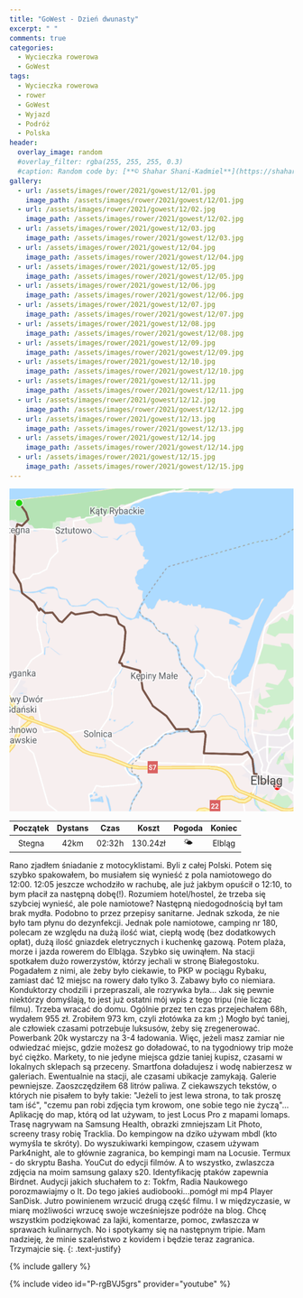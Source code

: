 ```yaml
---
title: "GoWest - Dzień dwunasty"
excerpt: " "
comments: true
categories:
  - Wycieczka rowerowa
  - GoWest
tags:
  - Wycieczka rowerowa
  - rower
  - GoWest
  - Wyjazd
  - Podróż
  - Polska
header:
  overlay_image: random
  #overlay_filter: rgba(255, 255, 255, 0.3)
  #caption: Random code by: [**© Shahar Shani-Kadmiel**](https://shaharkadmiel.github.io)"
gallery:
  - url: /assets/images/rower/2021/gowest/12/01.jpg
    image_path: /assets/images/rower/2021/gowest/12/01.jpg        
  - url: /assets/images/rower/2021/gowest/12/02.jpg
    image_path: /assets/images/rower/2021/gowest/12/02.jpg        
  - url: /assets/images/rower/2021/gowest/12/03.jpg
    image_path: /assets/images/rower/2021/gowest/12/03.jpg        
  - url: /assets/images/rower/2021/gowest/12/04.jpg
    image_path: /assets/images/rower/2021/gowest/12/04.jpg        
  - url: /assets/images/rower/2021/gowest/12/05.jpg
    image_path: /assets/images/rower/2021/gowest/12/05.jpg        
  - url: /assets/images/rower/2021/gowest/12/06.jpg
    image_path: /assets/images/rower/2021/gowest/12/06.jpg        
  - url: /assets/images/rower/2021/gowest/12/07.jpg
    image_path: /assets/images/rower/2021/gowest/12/07.jpg        
  - url: /assets/images/rower/2021/gowest/12/08.jpg
    image_path: /assets/images/rower/2021/gowest/12/08.jpg        
  - url: /assets/images/rower/2021/gowest/12/09.jpg
    image_path: /assets/images/rower/2021/gowest/12/09.jpg        
  - url: /assets/images/rower/2021/gowest/12/10.jpg
    image_path: /assets/images/rower/2021/gowest/12/10.jpg        
  - url: /assets/images/rower/2021/gowest/12/11.jpg
    image_path: /assets/images/rower/2021/gowest/12/11.jpg        
  - url: /assets/images/rower/2021/gowest/12/12.jpg
    image_path: /assets/images/rower/2021/gowest/12/12.jpg        
  - url: /assets/images/rower/2021/gowest/12/13.jpg
    image_path: /assets/images/rower/2021/gowest/12/13.jpg        
  - url: /assets/images/rower/2021/gowest/12/14.jpg
    image_path: /assets/images/rower/2021/gowest/12/14.jpg        
  - url: /assets/images/rower/2021/gowest/12/15.jpg
    image_path: /assets/images/rower/2021/gowest/12/15.jpg         
---
```

![mapka](/assets/images/rower/2021/gowest/12/mapka.png)

|Początek|Dystans|Czas|Koszt|Pogoda|Koniec|
|:---:|:---:|:---:|:---:|:---:|:---:|
|Stegna|42km|02:32h|130.24zł|🌤️|Elbląg| 

Rano zjadłem śniadanie z motocyklistami. Byli z całej Polski. Potem się szybko spakowałem, bo musiałem się wynieść z pola namiotowego  do 12:00. 12:05 jeszcze wchodziło w rachubę, ale już jakbym opuścił o 12:10, to bym płacił za następną dobę(!). Rozumiem hotel/hostel, że trzeba się szybciej wynieść, ale pole namiotowe? Następną niedogodnością był tam brak mydła. Podobno to przez przepisy sanitarne. Jednak szkoda, że nie było tam płynu do dezynfekcji. Jednak pole namiotowe, camping nr 180, polecam ze względu na dużą ilość wiat, ciepłą wodę (bez dodatkowych opłat), dużą ilość gniazdek eletrycznych i kuchenkę gazową. Potem plaża, morze i jazda rowerem do Elbląga. Szybko się uwinąłem. Na stacji spotkałem dużo rowerzystów, którzy jechali w stronę Białegostoku. Pogadałem z nimi, ale żeby było ciekawie, to PKP w pociągu Rybaku, zamiast dać 12 miejsc na rowery dało tylko 3. Zabawy było co niemiara. Konduktorzy chodzili i przepraszali, ale rozrywka była... Jak się pewnie niektórzy domyślają, to jest już ostatni mój wpis z tego tripu (nie licząc filmu). Trzeba wracać do domu. Ogólnie przez ten czas przejechałem 68h, wydałem 955 zł. Zrobiłem 973 km, czyli złotówka za km ;) Mogło być taniej, ale człowiek czasami potrzebuje luksusów, żeby się zregenerować. Powerbank 20k wystarczy na 3-4 ładowania. Więc, jeżeli masz zamiar nie odwiedzać miejsc, gdzie możesz go doładować, to na tygodniowy trip może być ciężko. Markety, to nie jedyne miejsca gdzie taniej kupisz, czasami w lokalnych sklepach są przeceny. Smartfona doładujesz i wodę nabierzesz w galeriach. Ewentualnie na stacji, ale czasami ubikacje zamykają. Galerie pewniejsze. Zaoszczędziłem 68 litrów paliwa. Z ciekawszych tekstów, o których nie pisałem to były takie: "Jeżeli to jest lewa strona, to tak proszę tam iść", "czemu pan robi zdjęcia tym krowom, one sobie tego nie życzą"... Aplikację do map, którą od lat używam, to jest Locus Pro  z mapami lomaps. Trasę nagrywam na Samsung Health, obrazki zmniejszam Lit Photo, screeny trasy robię Tracklia. Do kempingow na dziko używam mbdl (kto wymyśla te skróty). Do wyszukiwarki kempingow, czasem używam Park4night, ale to głównie zagranica, bo kempingi mam na Locusie. Termux - do skryptu Basha. YouCut do edycji filmów. A to wszystko, zwlaszcza zdjęcia na moim samsung galaxy s20. Identyfikację ptaków zapewnia Birdnet. Audycji jakich słuchałem to z: Tokfm, Radia Naukowego porozmawiajmy o It. Do tego jakieś audiobooki...pomógł mi mp4 Player SanDisk. Jutro powinienem wrzucić drugą część filmu. I w międzyczasie, w miarę możliwości wrzucę swoje wcześniejsze podróże na blog. Chcę wszystkim podziękować za lajki, komentarze, pomoc, zwłaszcza w sprawach kulinarnych. No i spotykamy się na następnym tripie. Mam nadzieję, że minie szaleństwo z kovidem i będzie teraz zagranica. Trzymajcie się. 
{: .text-justify}

<!-- {% include gallery caption="Najciekawsze zdjęcia z dzisiejszego dnia" %} -->

{% include gallery %}

{% include video id="P-rgBVJ5grs" provider="youtube" %}

